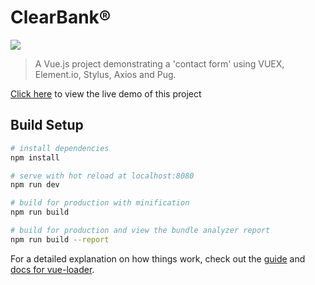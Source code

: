 # ClearBank®

![](https://img.shields.io/badge/vue-2.5.2-green.svg)

> A Vue.js project demonstrating a 'contact form' using VUEX, Element.io, Stylus, Axios and Pug.

  [Click here](https://clear-bank-test.netlify.com/#/) to view the live demo of this project

## Build Setup

``` bash
# install dependencies
npm install

# serve with hot reload at localhost:8080
npm run dev

# build for production with minification
npm run build

# build for production and view the bundle analyzer report
npm run build --report

```

For a detailed explanation on how things work, check out the [guide](http://vuejs-templates.github.io/webpack/) and [docs for vue-loader](http://vuejs.github.io/vue-loader).
